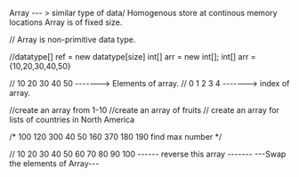 Array --- > similar type of data/ Homogenous
store at continous memory locations
Array is of fixed size.

// Array is non-primitive data type.


//datatype[] ref = new datatype[size]
int[] arr = new int[];
int[] arr = {10,20,30,40,50}

// 10 20 30 40 50 -------> Elements of array.
// 0  1  2  3  4 -------> index of array.


//create an array from 1-10
//create an array of fruits
// create an array for lists of countries in North America

/*
  100 120 300 40 50 160 370 180 190
 find max number
*/

// 10 20 30 40 50 60 70 80 90 100
------ reverse this array -------
---Swap the elements of Array---